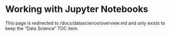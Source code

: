# Working with Jupyter Notebooks

This page is redirected to /docs/datascience/overview.md and only exists to keep the “Data Science” TOC item.
